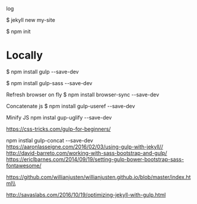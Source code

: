 log

$ jekyll new my-site

$ npm init

# Locally

$ npm install gulp --save-dev

$ npm install gulp-sass --save-dev

Refresh browser on fly
 $ npm install browser-sync --save-dev

Concatenate js
  $ npm install gulp-useref --save-dev

 Minify JS
 npm instal gup-uglify --save-dev

 https://css-tricks.com/gulp-for-beginners/

 npm instlal gulp-concat --save-dev
 https://aaronlasseigne.com/2016/02/03/using-gulp-with-jekyll//
 http://david-barreto.com/working-with-sass-bootstrap-and-gulp/
 https://ericlbarnes.com/2014/09/19/setting-gulp-bower-bootstrap-sass-fontawesome/

 https://github.com/willianjusten/willianjusten.github.io/blob/master/index.html\\

 http://savaslabs.com/2016/10/19/optimizing-jekyll-with-gulp.html


 <link rel="stylesheet" href="https://maxcdn.bootstrapcdn.com/bootstrap/4.0.0-alpha.6/css/bootstrap.min.css" integrity="sha384-rwoIResjU2yc3z8GV/NPeZWAv56rSmLldC3R/AZzGRnGxQQKnKkoFVhFQhNUwEyJ" crossorigin="anonymous">
<script src="https://maxcdn.bootstrapcdn.com/bootstrap/4.0.0-alpha.6/js/bootstrap.min.js" i